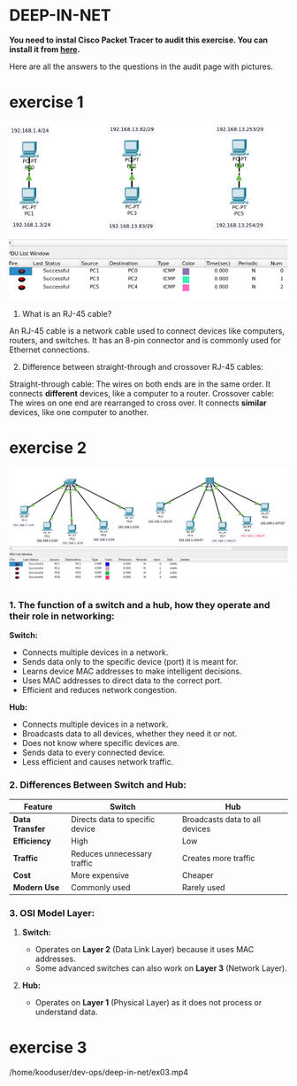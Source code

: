 # DEEP-IN-NET

**You need to instal Cisco Packet Tracer to audit this exercise. You can install it from [here](https://www.netacad.com/cisco-packet-tracer).**

Here are all the answers to the questions in the audit page with pictures.

# exercise 1

![picture](/deep-in-net/ex01.png)

1. What is an RJ-45 cable?

An RJ-45 cable is a network cable used to connect devices like computers, routers, and switches. It has an 8-pin connector and is commonly used for Ethernet connections.

2. Difference between straight-through and crossover RJ-45 cables:

Straight-through cable: The wires on both ends are in the same order. It connects **different** devices, like a computer to a router.
Crossover cable: The wires on one end are rearranged to cross over. It connects **similar** devices, like one computer to another.

# exercise 2

![picture](/deep-in-net/ex02.png)

### **1. The function of a switch and a hub, how they operate and their role in networking:**

**Switch:**

- Connects multiple devices in a network.
- Sends data only to the specific device (port) it is meant for.
- Learns device MAC addresses to make intelligent decisions.
- Uses MAC addresses to direct data to the correct port.
- Efficient and reduces network congestion.

**Hub:**

- Connects multiple devices in a network.
- Broadcasts data to all devices, whether they need it or not.
- Does not know where specific devices are.
- Sends data to every connected device.
- Less efficient and causes network traffic.

### **2. Differences Between Switch and Hub:**

| Feature           | Switch                          | Hub                            |
| ----------------- | ------------------------------- | ------------------------------ |
| **Data Transfer** | Directs data to specific device | Broadcasts data to all devices |
| **Efficiency**    | High                            | Low                            |
| **Traffic**       | Reduces unnecessary traffic     | Creates more traffic           |
| **Cost**          | More expensive                  | Cheaper                        |
| **Modern Use**    | Commonly used                   | Rarely used                    |

### **3. OSI Model Layer:**

1. **Switch:**

   - Operates on **Layer 2** (Data Link Layer) because it uses MAC addresses.
   - Some advanced switches can also work on **Layer 3** (Network Layer).

2. **Hub:**
   - Operates on **Layer 1** (Physical Layer) as it does not process or understand data.

# exercise 3

/home/kooduser/dev-ops/deep-in-net/ex03.mp4
